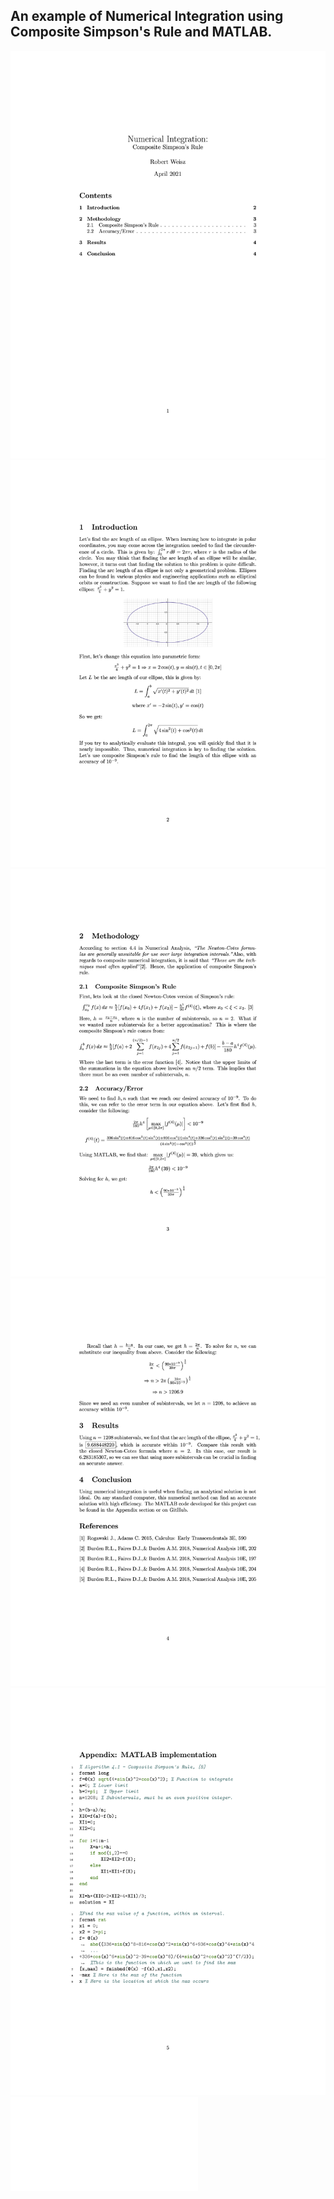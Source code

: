 ## An example of Numerical Integration using Composite Simpson's Rule and MATLAB.

![](PDF/page1.png)
![](PDF/page2.png)
![](PDF/page3.png)
![](PDF/page4.png)
![](PDF/page5.png)
![](PDF/Numerical%20Integration-Composite%20Simpson's%20Rule..pdf
)

